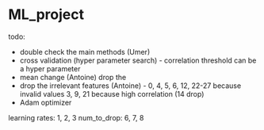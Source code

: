 # ML_project

todo:
* double check the main methods (Umer) 
* cross validation (hyper parameter search) - correlation threshold can be a hyper parameter 
* mean change (Antoine) drop the 
* drop the irrelevant features (Antoine) - 0, 4, 5, 6, 12, 22-27 because invalid values  3, 9, 21  because high correlation (14 drop)
* Adam optimizer

learning rates: 1, 2, 3
num_to_drop: 6, 7, 8
